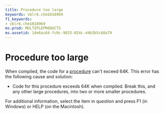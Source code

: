 ```yaml
---
title: Procedure too large
keywords: vblr6.chm1018969
f1_keywords:
- vblr6.chm1018969
ms.prod: MULTIPLEPRODUCTS
ms.assetid: 1de6ac64-fc0c-9833-024c-44b3b5c68a79
---
```



# Procedure too large

When compiled, the code for a [procedure](vbe-glossary.md) can't exceed 64K. This error has the following cause and solution:



- Code for this procedure exceeds 64K when compiled. Break this, and any other large procedures, into two or more smaller procedures.
    

For additional information, select the item in question and press F1 (in Windows) or HELP (on the Macintosh).


